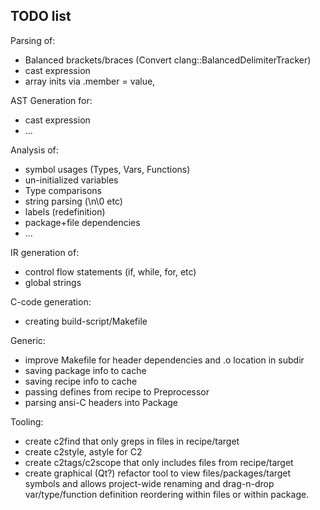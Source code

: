 
## TODO list

Parsing of:
* Balanced brackets/braces (Convert clang::BalancedDelimiterTracker)
* cast expression
* array inits via  .member = value,

AST Generation for:
* cast expression
* ...

Analysis of:
* symbol usages (Types, Vars, Functions)
* un-initialized variables
* Type comparisons
* string parsing (\n\0 etc)
* labels (redefinition)
* package+file dependencies
* ...

IR generation of:
* control flow statements (if, while, for, etc)
* global strings

C-code generation:
* creating build-script/Makefile

Generic:
* improve Makefile for header dependencies and .o location in subdir
* saving package info to cache
* saving recipe info to cache
* passing defines from recipe to Preprocessor
* parsing ansi-C headers into Package

Tooling:
* create c2find that only greps in files in recipe/target
* create c2style, astyle for C2
* create c2tags/c2scope that only includes files from recipe/target
* create graphical (Qt?) refactor tool to view files/packages/target symbols
    and allows project-wide renaming and drag-n-drop var/type/function definition
    reordering within files or within package.

